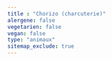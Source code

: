 ```yaml
---
title : "Chorizo (charcuterie)"
alergene: false
vegetarien: false
vegan: false
type: "animaux"
sitemap_exclude: true
--- 
```

